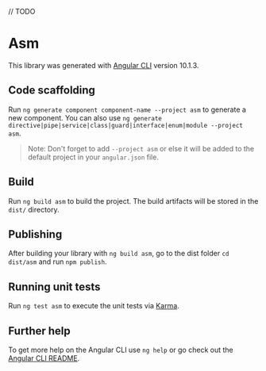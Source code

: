// TODO
# Asm

This library was generated with [Angular CLI](https://github.com/angular/angular-cli) version 10.1.3.

## Code scaffolding

Run `ng generate component component-name --project asm` to generate a new component. You can also use `ng generate directive|pipe|service|class|guard|interface|enum|module --project asm`.
> Note: Don't forget to add `--project asm` or else it will be added to the default project in your `angular.json` file. 

## Build

Run `ng build asm` to build the project. The build artifacts will be stored in the `dist/` directory.

## Publishing

After building your library with `ng build asm`, go to the dist folder `cd dist/asm` and run `npm publish`.

## Running unit tests

Run `ng test asm` to execute the unit tests via [Karma](https://karma-runner.github.io).

## Further help

To get more help on the Angular CLI use `ng help` or go check out the [Angular CLI README](https://github.com/angular/angular-cli/blob/master/README.md).

